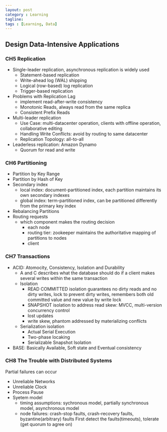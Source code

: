 ```yaml
---
layout: post
category : Learning
tagline: 
tags : [Learning, Data]
---
```


## Design Data-Intensive Applications

### CH5 Replication
  * Single-leader replication, asynchronous replication is widely used
    * Statement-based replication
    * Write-ahead log (WAL) shipping
    * Logical (row-based) log replication
    * Trigger-based replication
  * Problems with Replication Lag
    * implement read-after-write consistency
    * Monotonic Reads, always read from the same replica
    * Consistent Prefix Reads 
  * Multi-leader replication
    * Use Case: multi-datacenter operation, clients with offline operation, collaborative editing
    * Handling Write Conflicts: avoid by routing to same datacenter
    * Replication Topology: all-to-all
  * Leaderless replication: Amazon Dynamo
    * Quorum for read and write

### CH6 Partitioning
  * Partition by Key Range
  * Partition by Hash of Key
  * Secondary index
    * local index: document-partitioned index, each partition maintains its own secondary indexes
    * global index: term-partitioned index, can be partitioned differently from the primary key index
  * Rebalancing Partitions
  * Routing requests
    * which component makes the routing decision
      * each node
      * routing tier: zookeeper maintains the authoritative mapping of partitions to nodes
      * client
  
### CH7 Transactions
  * ACID: Atomocity, Consistency, Isolation and Durability
    * A and C describes what the database should do if a client makes several writes within the same transaction
    * Isolation
      * READ COMMITTED isolation guarantees no dirty reads and no dirty writes, lock to prevent dirty writes, remembers both old committed value and new value by write lock
      * SNAPSHOT isolation to address read skew: MVCC, multi-version concurrency control
      * lost updates
      * write skew, phantom addressed by materializing conflicts
    * Serialization isolation
      * Actual Serial Execution
      * Two-phase locaking
      * Serializable Snapshot Isolation 
  * BASE: Basically Available, Soft state and Eventual consistency

### CH8 The Trouble with Distributed Systems
  Partial failures can occur 
  * Unreliable Networks
  * Unreliable Clock
  * Process Pause
  * Syetem model
    * timing assumptions: sychronous model, partially synchronous model, asynchronous model
    * node failures: crash-stop faults, crash-recovery faults, byzantine(arbitrary) faults 
  First detect the faults(timeouts), tolerate (get quorum to agree on)